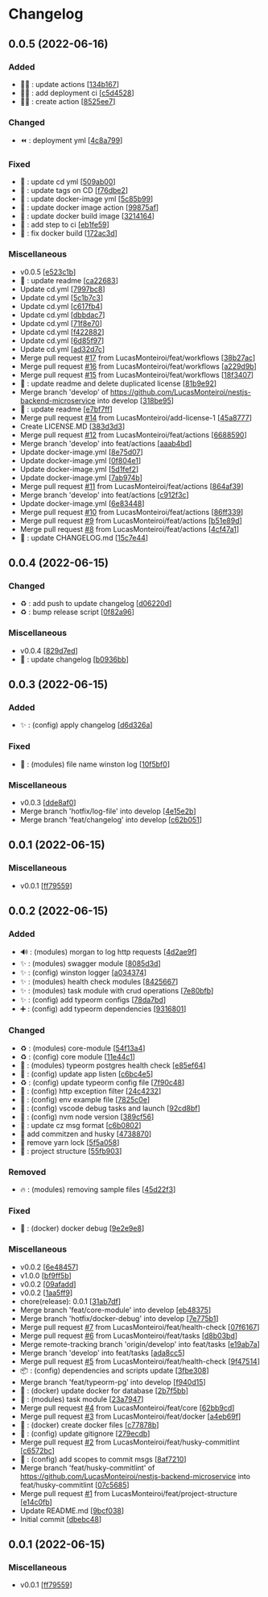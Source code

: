 # Changelog

<a name="0.0.5"></a>
## 0.0.5 (2022-06-16)

### Added

- 👷‍♂️ :  update actions [[134b167](https://github.com/LucasMonteiroi/nestjs-backend-microservice/commit/134b1671367a6e8394c65b8ae0a9ad8adf9a05ce)]
- 👷‍♂️ :  add deployment ci [[c5d4528](https://github.com/LucasMonteiroi/nestjs-backend-microservice/commit/c5d45284dce4b4742561b5c8a6fcade663836be5)]
- 👷‍♂️ :  create action [[8525ee7](https://github.com/LucasMonteiroi/nestjs-backend-microservice/commit/8525ee716fdf189da4b187d1df8616783de6b34e)]

### Changed

- ⏪ :  deployment yml [[4c8a799](https://github.com/LucasMonteiroi/nestjs-backend-microservice/commit/4c8a799f4a1df386770f904353c8f451286a629e)]

### Fixed

- 💚 :  update cd yml [[509ab00](https://github.com/LucasMonteiroi/nestjs-backend-microservice/commit/509ab00775a05f9b7cfccb060ee89f438360f789)]
- 💚 :  update tags on CD [[f76dbe2](https://github.com/LucasMonteiroi/nestjs-backend-microservice/commit/f76dbe2ecd1d53ce1e0d6aded216d9d09671303e)]
- 💚 :  update docker-image yml [[5c85b99](https://github.com/LucasMonteiroi/nestjs-backend-microservice/commit/5c85b995671cf94f43e2c8deb7262b48008b3a3f)]
- 💚 :  update docker image action [[99875af](https://github.com/LucasMonteiroi/nestjs-backend-microservice/commit/99875af2ed3ed8b949f6526aacf2b4393e1fe4b0)]
- 💚 :  update docker build image [[3214164](https://github.com/LucasMonteiroi/nestjs-backend-microservice/commit/3214164816f9071680923efe951b66dbd37c659b)]
- 💚 :  add step to ci [[eb1fe59](https://github.com/LucasMonteiroi/nestjs-backend-microservice/commit/eb1fe59a1c67359e2e450bfd608db8c03f097963)]
- 💚 :  fix docker build [[172ac3d](https://github.com/LucasMonteiroi/nestjs-backend-microservice/commit/172ac3d51bf6e7f880395d0d4f23dc657f143dbc)]

### Miscellaneous

-  v0.0.5 [[e523c1b](https://github.com/LucasMonteiroi/nestjs-backend-microservice/commit/e523c1b959e7cff7adcab0b1324f7ecc8117e8a6)]
- 📝 :  update readme [[ca22683](https://github.com/LucasMonteiroi/nestjs-backend-microservice/commit/ca226835400511a817b682c95fea4f003b8f2798)]
-  Update cd.yml [[7997bc8](https://github.com/LucasMonteiroi/nestjs-backend-microservice/commit/7997bc80879c167b7f0d433dd4c1ed4d26df53f0)]
-  Update cd.yml [[5c1b7c3](https://github.com/LucasMonteiroi/nestjs-backend-microservice/commit/5c1b7c3b7d845db8cd00eac0405e6ea10d4badd5)]
-  Update cd.yml [[c617fb4](https://github.com/LucasMonteiroi/nestjs-backend-microservice/commit/c617fb4c53b41d2de173bdfa171cdb34b5c54268)]
-  Update cd.yml [[dbbdac7](https://github.com/LucasMonteiroi/nestjs-backend-microservice/commit/dbbdac7e07535e2151eeb77c7562a25deb3edeb9)]
-  Update cd.yml [[71f8e70](https://github.com/LucasMonteiroi/nestjs-backend-microservice/commit/71f8e70eacfd4dd98db2ae0917aae02066a5367f)]
-  Update cd.yml [[f422882](https://github.com/LucasMonteiroi/nestjs-backend-microservice/commit/f422882ccfa777f2d94d759e57885eea02fbd562)]
-  Update cd.yml [[6d85f97](https://github.com/LucasMonteiroi/nestjs-backend-microservice/commit/6d85f97f9445f0945be4715198f463efad55f513)]
-  Update cd.yml [[ad32d7c](https://github.com/LucasMonteiroi/nestjs-backend-microservice/commit/ad32d7cd7a48925d924adada6ade1aa2cf068131)]
-  Merge pull request [#17](https://github.com/LucasMonteiroi/nestjs-backend-microservice/issues/17) from LucasMonteiroi/feat/workflows [[38b27ac](https://github.com/LucasMonteiroi/nestjs-backend-microservice/commit/38b27ac3640cdb3bf2edc322d446a4211c8d6a7c)]
-  Merge pull request [#16](https://github.com/LucasMonteiroi/nestjs-backend-microservice/issues/16) from LucasMonteiroi/feat/workflows [[a229d9b](https://github.com/LucasMonteiroi/nestjs-backend-microservice/commit/a229d9bb94590efc85ffb8e54c05dd99793070b5)]
-  Merge pull request [#15](https://github.com/LucasMonteiroi/nestjs-backend-microservice/issues/15) from LucasMonteiroi/feat/workflows [[18f3407](https://github.com/LucasMonteiroi/nestjs-backend-microservice/commit/18f3407e8ebe8ff469821182ff71a2d5d59155b5)]
- 📝 :  update readme and delete duplicated license [[81b9e92](https://github.com/LucasMonteiroi/nestjs-backend-microservice/commit/81b9e92da2a42289f480a2fe2485c4115c2362d1)]
-  Merge branch &#x27;develop&#x27; of https://github.com/LucasMonteiroi/nestjs-backend-microservice into develop [[318be95](https://github.com/LucasMonteiroi/nestjs-backend-microservice/commit/318be951294f68a985cac3b989b981e6196d3161)]
- 📝 :  update readme [[e7bf7ff](https://github.com/LucasMonteiroi/nestjs-backend-microservice/commit/e7bf7ff49ccf8b524f7aa850d51045fa21185983)]
-  Merge pull request [#14](https://github.com/LucasMonteiroi/nestjs-backend-microservice/issues/14) from LucasMonteiroi/add-license-1 [[45a8777](https://github.com/LucasMonteiroi/nestjs-backend-microservice/commit/45a87778aa68e81264a4c987681135bb5570bdcd)]
-  Create LICENSE.MD [[383d3d3](https://github.com/LucasMonteiroi/nestjs-backend-microservice/commit/383d3d3d991a07084ee8a0881e07265606d33ddb)]
-  Merge pull request [#12](https://github.com/LucasMonteiroi/nestjs-backend-microservice/issues/12) from LucasMonteiroi/feat/actions [[6688590](https://github.com/LucasMonteiroi/nestjs-backend-microservice/commit/6688590dfc52815ad3e43c884233d7a076cec250)]
-  Merge branch &#x27;develop&#x27; into feat/actions [[aaab4bd](https://github.com/LucasMonteiroi/nestjs-backend-microservice/commit/aaab4bdd2110e6dec727ba8bedd150c7db50e538)]
-  Update docker-image.yml [[8e75d07](https://github.com/LucasMonteiroi/nestjs-backend-microservice/commit/8e75d070db14c92741ced3eeb77bbba729c50461)]
-  Update docker-image.yml [[0f804e1](https://github.com/LucasMonteiroi/nestjs-backend-microservice/commit/0f804e1744dfe84f30528d383600be153676d1f0)]
-  Update docker-image.yml [[5d1fef2](https://github.com/LucasMonteiroi/nestjs-backend-microservice/commit/5d1fef24659ef6abaae5b1c507c8eaf9ea36eac9)]
-  Update docker-image.yml [[7ab974b](https://github.com/LucasMonteiroi/nestjs-backend-microservice/commit/7ab974bf1e239d07fa261098d8c4fcefc8810ec5)]
-  Merge pull request [#11](https://github.com/LucasMonteiroi/nestjs-backend-microservice/issues/11) from LucasMonteiroi/feat/actions [[864af39](https://github.com/LucasMonteiroi/nestjs-backend-microservice/commit/864af3932e24dfbe8de82a3b4282726119d162e9)]
-  Merge branch &#x27;develop&#x27; into feat/actions [[c912f3c](https://github.com/LucasMonteiroi/nestjs-backend-microservice/commit/c912f3c0285afe21068a394a476e51036b84ea26)]
-  Update docker-image.yml [[6e83448](https://github.com/LucasMonteiroi/nestjs-backend-microservice/commit/6e8344873203590a0d47990846187a80c4c6c676)]
-  Merge pull request [#10](https://github.com/LucasMonteiroi/nestjs-backend-microservice/issues/10) from LucasMonteiroi/feat/actions [[86ff339](https://github.com/LucasMonteiroi/nestjs-backend-microservice/commit/86ff339f792097673122304e73f49119a1a439a6)]
-  Merge pull request [#9](https://github.com/LucasMonteiroi/nestjs-backend-microservice/issues/9) from LucasMonteiroi/feat/actions [[b51e89d](https://github.com/LucasMonteiroi/nestjs-backend-microservice/commit/b51e89ded90445304ffe742061a99c21cda5b618)]
-  Merge pull request [#8](https://github.com/LucasMonteiroi/nestjs-backend-microservice/issues/8) from LucasMonteiroi/feat/actions [[4cf47a1](https://github.com/LucasMonteiroi/nestjs-backend-microservice/commit/4cf47a1642a8c0f988ae6d1b4982f2657d7f1013)]
- 📝 : update CHANGELOG.md [[15c7e44](https://github.com/LucasMonteiroi/nestjs-backend-microservice/commit/15c7e44b5ca2651b7883490039573063f1fc3e4b)]


<a name="0.0.4"></a>
## 0.0.4 (2022-06-15)

### Changed

- ♻️ :  add push to update changelog [[d06220d](https://github.com/LucasMonteiroi/nestjs-backend-microservice/commit/d06220d107a738014b93dadd65664a6d83156ae0)]
- ♻️ :  bump release script [[0f82a96](https://github.com/LucasMonteiroi/nestjs-backend-microservice/commit/0f82a96e21c18c6f7fbe26f325cda3a0829a2f86)]

### Miscellaneous

-  v0.0.4 [[829d7ed](https://github.com/LucasMonteiroi/nestjs-backend-microservice/commit/829d7ed8a4d2ed52bddd91cd323b7b7918b1d10f)]
- 📝 :  update changelog [[b0936bb](https://github.com/LucasMonteiroi/nestjs-backend-microservice/commit/b0936bbdf733b56b2d7f2358724604ff98d40349)]


<a name="0.0.3"></a>
## 0.0.3 (2022-06-15)

### Added

- ✨ : (config) apply changelog [[d6d326a](https://github.com/LucasMonteiroi/nestjs-backend-microservice/commit/d6d326a0b5d12b317ac4ffc43568d4314cfb17d6)]

### Fixed

- 🐛 : (modules) file name winston log [[10f5bf0](https://github.com/LucasMonteiroi/nestjs-backend-microservice/commit/10f5bf097cbdca23ec0bb7dc9b423bd20fc71008)]

### Miscellaneous

-  v0.0.3 [[dde8af0](https://github.com/LucasMonteiroi/nestjs-backend-microservice/commit/dde8af07f229f845affa1668b6df0ab7dea35ee2)]
-  Merge branch &#x27;hotfix/log-file&#x27; into develop [[4e15e2b](https://github.com/LucasMonteiroi/nestjs-backend-microservice/commit/4e15e2b9db4afd4aacb4aa05f3032961f5794481)]
-  Merge branch &#x27;feat/changelog&#x27; into develop [[c62b051](https://github.com/LucasMonteiroi/nestjs-backend-microservice/commit/c62b0512feab6ced4fcb484d356cce65c1002514)]


<a name="0.0.1"></a>
## 0.0.1 (2022-06-15)

### Miscellaneous

-  v0.0.1 [[ff79559](https://github.com/LucasMonteiroi/nestjs-backend-microservice/commit/ff79559f939874cf2a4b9a5526ce11806e98eae1)]


<a name="0.0.2"></a>
## 0.0.2 (2022-06-15)

### Added

- 🔊 : (modules) morgan to log http requests [[4d2ae9f](https://github.com/LucasMonteiroi/nestjs-backend-microservice/commit/4d2ae9f0a7b65ccdd87ff0bf719a90f6cc0c0df3)]
- ✨ : (modules) swagger module [[8085d3d](https://github.com/LucasMonteiroi/nestjs-backend-microservice/commit/8085d3daa34a626094f0d45f163d8b8d112abf9b)]
- ✨ : (config) winston logger [[a034374](https://github.com/LucasMonteiroi/nestjs-backend-microservice/commit/a034374c29668dbfaefc2e122d86e44b83c36e8a)]
- ✨ : (modules) health check modules [[8425667](https://github.com/LucasMonteiroi/nestjs-backend-microservice/commit/8425667d60a2e219616c153416fe5254c01affff)]
- ✨ : (modules) task module with crud operations [[7e80bfb](https://github.com/LucasMonteiroi/nestjs-backend-microservice/commit/7e80bfb247d566011ff68f6894a4c640ceebe959)]
- ✨ : (config) add typeorm configs [[78da7bd](https://github.com/LucasMonteiroi/nestjs-backend-microservice/commit/78da7bdfe1bd9e7a99604f3b57d5e7255ea7f86b)]
- ➕ : (config) add typeorm dependencies [[9316801](https://github.com/LucasMonteiroi/nestjs-backend-microservice/commit/931680134855e38afe59e585e16b822eb2e61367)]

### Changed

- ♻️ : (modules) core-module [[54f13a4](https://github.com/LucasMonteiroi/nestjs-backend-microservice/commit/54f13a405878293376f6182c47c156e2c232c7d2)]
- ♻️ : (config) core module [[11e44c1](https://github.com/LucasMonteiroi/nestjs-backend-microservice/commit/11e44c1f67c80e69723fbeb1b0ec6704e2d87422)]
- 🎨 : (modules) typeorm postgres health check [[e85ef64](https://github.com/LucasMonteiroi/nestjs-backend-microservice/commit/e85ef64531b37d79517ccab169c65d70c6e2d483)]
- 🔧 : (config) update app listen [[c6bc4e5](https://github.com/LucasMonteiroi/nestjs-backend-microservice/commit/c6bc4e52a601a6d196ca152ab5ad569e9cd2dd64)]
- ♻️ : (config) update typeorm config file [[7f90c48](https://github.com/LucasMonteiroi/nestjs-backend-microservice/commit/7f90c48c124f56a2953304aa89b4b2dab6078080)]
- 🎨 : (config) http exception filter [[24c4232](https://github.com/LucasMonteiroi/nestjs-backend-microservice/commit/24c4232dec25a8528677bee4a51304ff521d2ffa)]
- 🔧 : (config) env example file [[7825c0e](https://github.com/LucasMonteiroi/nestjs-backend-microservice/commit/7825c0e1a1912315bacaeecd7e9040a5c505e5a4)]
- 🎨 : (config) vscode debug tasks and launch [[92cd8bf](https://github.com/LucasMonteiroi/nestjs-backend-microservice/commit/92cd8bfc11777c521ab3d1c04668184cb9623703)]
- 🔧 : (config) nvm node version [[389cf56](https://github.com/LucasMonteiroi/nestjs-backend-microservice/commit/389cf5629c671754054538528ddb0c170e2a5d24)]
- 🔧 :  update cz msg format [[c6b0802](https://github.com/LucasMonteiroi/nestjs-backend-microservice/commit/c6b080231083dd2b50c2121583003b113c130ed3)]
- 🔧 add commitzen and husky [[4738870](https://github.com/LucasMonteiroi/nestjs-backend-microservice/commit/4738870913c31017334bbacbb1ba528ae7923f84)]
- 🔧 remove yarn lock [[5f5a058](https://github.com/LucasMonteiroi/nestjs-backend-microservice/commit/5f5a058b91683f6a6c8b9236c72815d61118a2b6)]
- 🎨 : project structure [[55fb903](https://github.com/LucasMonteiroi/nestjs-backend-microservice/commit/55fb90382167ac60d154089202986fe868f231c4)]

### Removed

- 🔥 : (modules) removing sample files [[45d22f3](https://github.com/LucasMonteiroi/nestjs-backend-microservice/commit/45d22f308ed0c9661bdda9c8d51994ce0a366f6f)]

### Fixed

- 🐛 : (docker) docker debug [[9e2e9e8](https://github.com/LucasMonteiroi/nestjs-backend-microservice/commit/9e2e9e80457954f38c657606539ff3fc1c76092e)]

### Miscellaneous

-  v0.0.2 [[6e48457](https://github.com/LucasMonteiroi/nestjs-backend-microservice/commit/6e48457b9c23b5e271965b5fa93ca579e8a7b0c1)]
-  v1.0.0 [[bf9ff5b](https://github.com/LucasMonteiroi/nestjs-backend-microservice/commit/bf9ff5bce29f9624d7d25456b498762e8d5bf5a3)]
-  v0.0.2 [[09afadd](https://github.com/LucasMonteiroi/nestjs-backend-microservice/commit/09afaddc97658d09ab6fc747b38571d1f0498d0a)]
-  v0.0.2 [[1aa5ff9](https://github.com/LucasMonteiroi/nestjs-backend-microservice/commit/1aa5ff908bb0492c7eb7f73a0be97ea7a089bd58)]
-  chore(release): 0.0.1 [[31ab7df](https://github.com/LucasMonteiroi/nestjs-backend-microservice/commit/31ab7dfb3d4265e9d8190c6db2a87bc660536355)]
-  Merge branch &#x27;feat/core-module&#x27; into develop [[eb48375](https://github.com/LucasMonteiroi/nestjs-backend-microservice/commit/eb48375dbb574a1eb5feddc86341b9637f65a9ca)]
-  Merge branch &#x27;hotfix/docker-debug&#x27; into develop [[7e775b1](https://github.com/LucasMonteiroi/nestjs-backend-microservice/commit/7e775b1bf5d4aa3c26e13889170d226ae1be15c6)]
-  Merge pull request [#7](https://github.com/LucasMonteiroi/nestjs-backend-microservice/issues/7) from LucasMonteiroi/feat/health-check [[07f6167](https://github.com/LucasMonteiroi/nestjs-backend-microservice/commit/07f61678ce02695a50cce92b783f47708eba44a7)]
-  Merge pull request [#6](https://github.com/LucasMonteiroi/nestjs-backend-microservice/issues/6) from LucasMonteiroi/feat/tasks [[d8b03bd](https://github.com/LucasMonteiroi/nestjs-backend-microservice/commit/d8b03bd432be7084f51809ea6a8499a1696f1e2f)]
-  Merge remote-tracking branch &#x27;origin/develop&#x27; into feat/tasks [[e19ab7a](https://github.com/LucasMonteiroi/nestjs-backend-microservice/commit/e19ab7a55ae06d8057002c1531da1713ad8f1c3a)]
-  Merge branch &#x27;develop&#x27; into feat/tasks [[ada8cc5](https://github.com/LucasMonteiroi/nestjs-backend-microservice/commit/ada8cc5730b16dbd04c412465ad3b23b192dc4b9)]
-  Merge pull request [#5](https://github.com/LucasMonteiroi/nestjs-backend-microservice/issues/5) from LucasMonteiroi/feat/health-check [[9f47514](https://github.com/LucasMonteiroi/nestjs-backend-microservice/commit/9f47514d4b041a463a7f89602027cd843bbdb2c1)]
- 📦 : (config) dependencies and scripts update [[3fbe308](https://github.com/LucasMonteiroi/nestjs-backend-microservice/commit/3fbe308be7aecfb1041c9a8aa4ea02567352f00a)]
-  Merge branch &#x27;feat/typeorm-pg&#x27; into develop [[f940d15](https://github.com/LucasMonteiroi/nestjs-backend-microservice/commit/f940d158acd338742fb72cfa4e77a7a206a3917d)]
- 🐳 : (docker) update docker for database [[2b7f5bb](https://github.com/LucasMonteiroi/nestjs-backend-microservice/commit/2b7f5bb801ab42992bd734ad8e20cdfdcba05ddf)]
- 🚧 : (modules) task module [[23a7947](https://github.com/LucasMonteiroi/nestjs-backend-microservice/commit/23a79472edddbd8ba162e8fadd2112086daf4acd)]
-  Merge pull request [#4](https://github.com/LucasMonteiroi/nestjs-backend-microservice/issues/4) from LucasMonteiroi/feat/core [[62bb9cd](https://github.com/LucasMonteiroi/nestjs-backend-microservice/commit/62bb9cd7cbaec10eff8a79f41a3b7794cea09b45)]
-  Merge pull request [#3](https://github.com/LucasMonteiroi/nestjs-backend-microservice/issues/3) from LucasMonteiroi/feat/docker [[a4eb69f](https://github.com/LucasMonteiroi/nestjs-backend-microservice/commit/a4eb69f13c56a79d4df2a84414c17ab87f24a97e)]
- 🐳 : (docker) create docker files [[c77878b](https://github.com/LucasMonteiroi/nestjs-backend-microservice/commit/c77878b57269eaad0828c032bbd6c647e36f1ab8)]
- 🙈 : (config) update gitignore [[279ecdb](https://github.com/LucasMonteiroi/nestjs-backend-microservice/commit/279ecdb949e81a6cebb3508f75c639889b36509c)]
-  Merge pull request [#2](https://github.com/LucasMonteiroi/nestjs-backend-microservice/issues/2) from LucasMonteiroi/feat/husky-commitlint [[c6572bc](https://github.com/LucasMonteiroi/nestjs-backend-microservice/commit/c6572bcf7731618dfb57f1affcf552a48c0bd57e)]
- 🚩 : (config) add scopes to commit msgs [[8af7210](https://github.com/LucasMonteiroi/nestjs-backend-microservice/commit/8af721008653f964525895e372019653a5133a05)]
-  Merge branch &#x27;feat/husky-commitlint&#x27; of https://github.com/LucasMonteiroi/nestjs-backend-microservice into feat/husky-commitlint [[07c5685](https://github.com/LucasMonteiroi/nestjs-backend-microservice/commit/07c5685394457d48ebd3f924aa311b04f6bd1f81)]
-  Merge pull request [#1](https://github.com/LucasMonteiroi/nestjs-backend-microservice/issues/1) from LucasMonteiroi/feat/project-structure [[e14c0fb](https://github.com/LucasMonteiroi/nestjs-backend-microservice/commit/e14c0fb16768e0c0ce7b158bf49b944cd9d88f19)]
-  Update README.md [[9bcf038](https://github.com/LucasMonteiroi/nestjs-backend-microservice/commit/9bcf0383cd62e400e94dd0fd91c622cb6bcb14a9)]
-  Initial commit [[dbebc48](https://github.com/LucasMonteiroi/nestjs-backend-microservice/commit/dbebc482ec3bf0a02a006478a85cbf6d9f697cb7)]


<a name="0.0.1"></a>
## 0.0.1 (2022-06-15)

### Miscellaneous

-  v0.0.1 [[ff79559](https://github.com/LucasMonteiroi/nestjs-backend-microservice/commit/ff79559f939874cf2a4b9a5526ce11806e98eae1)]


